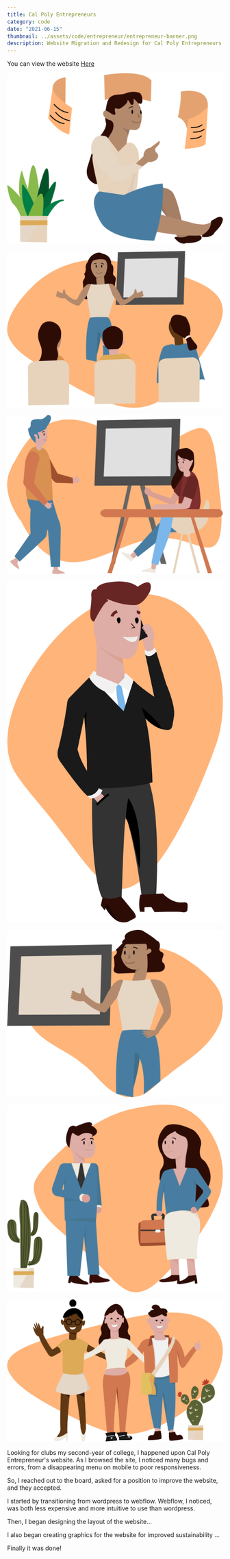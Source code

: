 ```yaml
---
title: Cal Poly Entrepreneurs
category: code
date: "2021-06-15"
thumbnail: ../assets/code/entrepreneur/entrepreneur-banner.png
description: Website Migration and Redesign for Cal Poly Entrepreneurs
---
```

You can view the website <a href = "https://www.cpentrepreneurs.com/" target="_blank">Here</a>

![Cal Poly Entrepreneurs](../assets/code/entrepreneur/entrepreneur-1.png)

![Cal Poly Entrepreneurs](../assets/code/entrepreneur/entrepreneur-2.png)

![Cal Poly Entrepreneurs](../assets/code/entrepreneur/entrepreneur-3.png)

![Cal Poly Entrepreneurs](../assets/code/entrepreneur/entrepreneur-4.png)

![Cal Poly Entrepreneurs](../assets/code/entrepreneur/entrepreneur-5.png)

![Cal Poly Entrepreneurs](../assets/code/entrepreneur/entrepreneur-6.png)

![Cal Poly Entrepreneurs](../assets/code/entrepreneur/entrepreneur-7.png)

Looking for clubs my second-year of college, I happened upon Cal Poly Entrepreneur's website. As I browsed the site, I noticed many bugs and errors, from a disappearing menu on mobile to poor responsiveness.

So, I reached out to the board, asked for a position to improve the website, and they accepted.

I started by transitioning from wordpress to webflow. Webflow, I noticed, was both less expensive and more intuitive to use than wordpress.

Then, I began designing the layout of the website...

I also began creating graphics for the website for improved sustainability ...

Finally it was done!